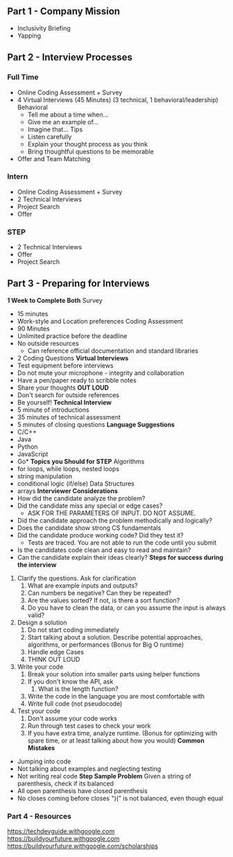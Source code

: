 ## Part 1 - Company Mission
- Inclusivity Briefing
- Yapping
## Part 2 - Interview Processes
### Full Time
- Online Coding Assessment + Survey
- 4 Virtual Interviews (45 Minutes) (3 technical, 1 behavioral/leadership)
Behavioral
	- Tell me about a time when...
	- Give me an example of...
	- Imagine that...
Tips
	- Listen carefully
	- Explain your thought process as you think
	- Bring thoughtful questions to be memorable
- Offer and Team Matching
### Intern
- Online Coding Assessment + Survey
- 2 Technical Interviews
- Project Search
- Offer
### STEP
- 2 Technical Interviews
- Offer
- Project Search
## Part 3 - Preparing for Interviews
**1 Week to Complete Both**
Survey
- 15 minutes
- Work-style and Location preferences
Coding Assessment
- 90 Minutes
- Unlimited practice before the deadline
- No outside resources
	- Can reference official documentation and standard libraries
- 2 Coding Questions
**Virtual Interviews**
- Test equipment before interviews
- Do not mute your microphone - integrity and collaboration
- Have a pen/paper ready to scribble notes
- Share your thoughts **OUT LOUD**
- Don't search for outside references
- Be yourself!
**Technical Interview**
- 5 minute of introductions
- 35 minutes of technical assessment
- 5 minutes of closing questions
**Language Suggestions**
- C/C++
- Java
- Python
- JavaScript
- Go*
**Topics you Should for STEP**
Algorithms
- for loops, while loops, nested loops
- string manipulation
- conditional logic (if/else)
Data Structures
- arrays
**Interviewer Considerations**
- How did the candidate analyze the problem?
- Did the candidate miss any special or edge cases?
	- ASK FOR THE PARAMETERS OF INPUT. DO NOT ASSUME.
- Did the candidate approach the problem methodically and logically?
- Does the candidate show strong CS fundamentals
- Did the candidate produce working code? Did they test it?
	- Tests are traced. You are not able to run the code until you submit
- Is the candidates code clean and easy to read and maintain?
- Can the candidate explain their ideas clearly?
**Steps for success during the interview**
1. Clarify the questions. Ask for clarification
	1. What are example inputs and outputs?
	2. Can numbers be negative? Can they be repeated?
	3. Are the values sorted? If not, is there a sort function?
	4. Do you have to clean the data, or can you assume the input is always valid?
2. Design a solution
	1. Do not start coding immediately
	2. Start talking about a solution. Describe potential approaches, algorithms, or performances (Bonus for Big O runtime)
	3. Handle edge Cases
	4. THINK OUT LOUD
3. Write your code
	1. Break your solution into smaller parts using helper functions
	2. If you don't know the API, ask
		1. What is the length function?
	3. Write the code in the language you are most comfortable with
	4. Write full code (not pseudocode)
4. Test your code
	1. Don't assume your code works
	2. Run through test cases to check your work
	3. If you have extra time, analyze runtime. (Bonus for optimizing with spare time, or at least talking about how you would)
**Common Mistakes**
- Jumping into code
- Not talking about examples and neglecting testing
- Not writing real code
**Step Sample Problem**
Given a string of parenthesis, check if its balanced
- All open parenthesis have closed parenthesis
- No closes coming before closes ")(" is not balanced, even though equal
### Part 4 - Resources
https://techdevguide.withgoogle.com
https://buildyourfuture.withgoogle.com
https://buildyourfuture.withgoogle.com/scholarships
